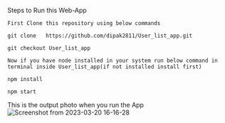 Steps to Run this Web-App

    First Clone this repository using below commands

    git clone 	https://github.com/dipak2811/User_list_app.git

    git checkout User_list_app

    Now if you have node installed in your system run below command in terminal inside User_list_app(if not installed install first)

    npm install

    npm start

This is the output photo when you run the App
![Screenshot from 2023-03-20 16-16-28](https://user-images.githubusercontent.com/77386172/226326527-d1aa9336-4c32-470b-ac26-4589ece594bc.png)
